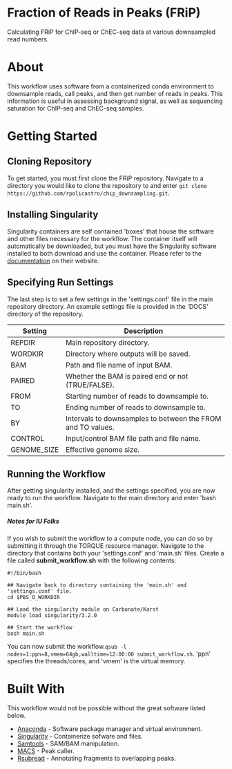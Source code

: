 # Fraction of Reads in Peaks (FRiP)
Calculating FRiP for ChIP-seq or ChEC-seq data at various downsampled read numbers.

# About
This workflow uses software from a containerized conda environment to downsample reads, call peaks, and then get number of reads in peaks. This information is useful in assessing background signal, as well as sequencing saturation for ChIP-seq and ChEC-seq samples.

# Getting Started

## Cloning Repository

To get started, you must first clone the FRiP repository. Navigate to a directory you would like to clone the repository to and enter `git clone https://github.com/rpolicastro/chip_downsampling.git`.

## Installing Singularity

Singularity containers are self contained 'boxes' that house the software and other files necessary for the workflow. The container itself will automatically be downloaded, but you must have the Singularity software installed to both download and use the container. Please refer to the [documentation](https://www.sylabs.io/docs/) on their website.

## Specifying Run Settings

The last step is to set a few settings in the 'settings.conf' file in the main repository directory. An example settings file is provided in the 'DOCS' directory of the repository.

 Setting | Description |
| ------- | ----------- |
|REPDIR|Main repository directory.|
|WORDKIR|Directory where outputs will be saved.|
|BAM|Path and file name of input BAM.|
|PAIRED|Whether the BAM is paired end or not (TRUE/FALSE).|
|FROM|Starting number of reads to downsample to.|
|TO|Ending number of reads to downsample to.|
|BY|Intervals to downsamples to between the FROM and TO values.|
|CONTROL|Input/control BAM file path and file name.|
|GENOME_SIZE|Effective genome size.|

## Running the Workflow

After getting singularity installed, and the settings specified, you are now ready to run the workflow. Navigate to the main directory and enter 'bash main.sh'.

##### Notes for IU Folks
If you wish to submit the workflow to a compute node, you can do so by submitting it through the TORQUE resource manager. Navigate to the directory that contains both your 'settings.conf' and 'main.sh' files. Create a file called **submit_workflow.sh** with the following contents:

```
#!/bin/bash

## Navigate back to directory containing the 'main.sh' and 'settings.conf' file.
cd $PBS_O_WORKDIR

## Load the singularity module on Carbonate/Karst
module load singularity/3.2.0

## Start the workflow
bash main.sh
```

You can now submit the workflow.`qsub -l nodes=1:ppn=8,vmem=64gb,walltime=12:00:00 submit_workflow.sh`. 'ppn' specifies the threads/cores, and 'vmem' is the virtual memory.

# Built With

This workflow would not be possible without the great software listed below.

- [Anaconda](https://www.anaconda.com/) - Software package manager and virtual environment.
- [Singularity](https://www.sylabs.io/docs/) - Containerize sofware and files.
- [Samtools](http://www.htslib.org/) - SAM/BAM manipulation.
- [MACS](https://github.com/taoliu/MACS) - Peak caller.
- [Rsubread](https://bioconductor.org/packages/release/bioc/html/Rsubread.html) - Annotating fragments to overlapping peaks.
